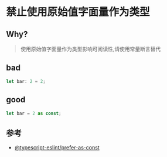 # 禁止使用原始值字面量作为类型

## Why?

> 使用原始值字面量作为类型影响可阅读性,请使用常量断言替代

## bad

```ts
let bar: 2 = 2;
```

## good

```ts
let bar = 2 as const;
```

## 参考

- [@typescript-eslint/prefer-as-const](https://typescript-eslint.io/rules/prefer-as-const)
